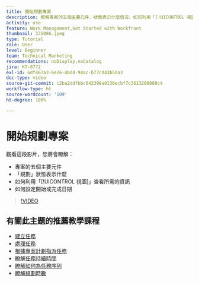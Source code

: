 ```yaml
---
title: 開始規劃專案
description: 瞭解專案的五個主要元件、狀態表示什麼情況、如何利用「[!UICONTROL 視圖]」查看相關資訊，以及如何設定開始或到期日期。
activity: use
feature: Work Management,Get Started with Workfront
thumbnail: 335086.jpeg
type: Tutorial
role: User
level: Beginner
team: Technical Marketing
recommendations: noDisplay,noCatalog
jira: KT-8772
exl-id: 6df467a3-6e26-4bd4-94ac-b77cd43b5aa3
doc-type: video
source-git-commit: c2ba2ddfbbc642398a0136ecbf7c3613208080c4
workflow-type: ht
source-wordcount: '109'
ht-degree: 100%

---
```


# 開始規劃專案

觀看這段影片，您將會瞭解：

* 專案的五個主要元件
* 「規劃」狀態表示什麼
* 如何利用「[!UICONTROL 視圖]」查看所需的資訊
* 如何設定開始或完成日期

>[!VIDEO](https://video.tv.adobe.com/v/335086/?quality=12&learn=on)

## 有關此主題的推薦教學課程

* [建立任務](https://experienceleague.adobe.com/docs/workfront-learn/tutorials-workfront/manage-work/tasks/how-to-create-tasks.html)
* [處理任務](https://experienceleague.adobe.com/docs/workfront-learn/tutorials-workfront/manage-work/tasks/work-with-tasks.html)
* [根據專案計劃指派任務](https://experienceleague.adobe.com/docs/workfront-learn/tutorials-workfront/manage-work/tasks/assign-tasks-from-the-project-plan.html)
* [瞭解任務持續時間](https://experienceleague.adobe.com/docs/workfront-learn/tutorials-workfront/manage-work/tasks/understand-task-durations.html)
* [瞭解如何為任務序列](https://experienceleague.adobe.com/docs/workfront-learn/tutorials-workfront/manage-work/tasks/learn-to-sequence-tasks.html)
* [瞭解規劃時數](https://experienceleague.adobe.com/docs/workfront-learn/tutorials-workfront/manage-work/tasks/understand-planned-hours.html)
